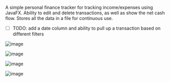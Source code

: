 A simple personal finance tracker for tracking income/expenses using JavaFX. Ability to edit and delete transactions, as well as show the net cash flow. Stores all the data in a file for continuous use.
- [ ] TODO: add a date column and ability to pull up a transaction based on different filters

![image](https://github.com/camster811/personal-finance-tracker/assets/149979101/7a7db0d2-5679-48e5-8edd-271f7ff161b5)

![image](https://github.com/camster811/personal-finance-tracker/assets/149979101/d36d4aa0-92e8-43da-a0fb-5c81d06e5b20)

![image](https://github.com/camster811/personal-finance-tracker/assets/149979101/cfecd1e6-5723-486f-8150-c65320fceece)

![image](https://github.com/camster811/personal-finance-tracker/assets/149979101/9872a555-38c3-430b-b41b-86416c7a145e)
